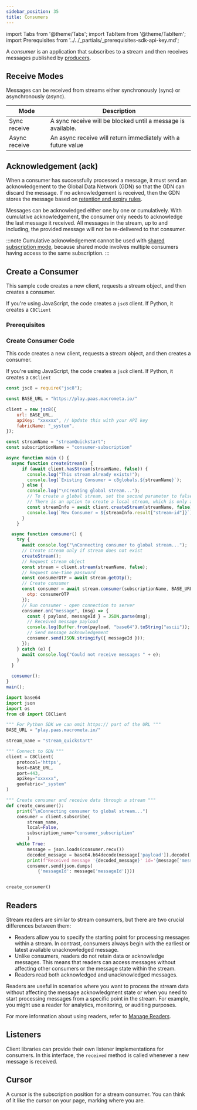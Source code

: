 ```yaml
---
sidebar_position: 35
title: Consumers
---
```


import Tabs from '@theme/Tabs';
import TabItem from '@theme/TabItem';
import Prerequisites from '../../_partials/_prerequisites-sdk-api-key.md';

A _consumer_ is an application that subscribes to a stream and then receives messages published by [producers](/docs/streams/stream-basics/producers/).

## Receive Modes

Messages can be received from streams either synchronously (sync) or asynchronously (async).

| Mode          | Description  |
|--------------|---------------------------|
| Sync receive  | A sync receive will be blocked until a message is available. |
| Async receive | An async receive will return immediately with a future value |

## Acknowledgement (ack)

When a consumer has successfully processed a message, it must send an acknowledgement to the Global Data Network (GDN) so that the GDN can discard the message. If no acknowledgement is received, then the GDN stores the message based on [retention and expiry rules](messages#message-retention-and-expiry).

Messages can be acknowledged either one by one or cumulatively. With cumulative acknowledgement, the consumer only needs to acknowledge the last message it received. All messages in the stream, up to and including, the provided message will not be re-delivered to that consumer.

:::note
Cumulative acknowledgement cannot be used with [shared subscription mode](subscriptions#shared), because shared mode involves multiple consumers having access to the same subscription.
:::

## Create a Consumer

This sample code creates a new client, requests a stream object, and then creates a consumer. 

If you're using JavaScript, the code creates a `jsc8` client. If Python, it creates a `C8Client`

### Prerequisites

<Prerequisites />

### Create Consumer Code

This code creates a new client, requests a stream object, and then creates a consumer.

If you're using JavaScript, the code creates a `jsc8` client. If Python, it creates a `C8Client`

<Tabs groupId="modify-single">
<TabItem value="javascript" label="JavaScript SDK">

```js
const jsc8 = require("jsc8");

const BASE_URL = "https://play.paas.macrometa.io/"

client = new jsc8({
    url: BASE_URL,
    apiKey: "xxxxxx", // Update this with your API key
    fabricName: "_system",
});

const streamName = "streamQuickstart";
const subscriptionName = "consumer-subscription"

async function main () {
  async function createStream() {
      if (await client.hasStream(streamName, false)) {
        console.log("This stream already exists!");
        console.log(`Existing Consumer = c8globals.${streamName}`);
      } else {
        console.log("\nCreating global stream...");
        // To create a global stream, set the second parameter to false
        // There is an option to create a local stream, which is only accessible within the region
        const streamInfo = await client.createStream(streamName, false);
        console.log(`New Consumer = ${streamInfo.result["stream-id"]}`);
      }
    }

  async function consumer() {
    try {
      await console.log("\nConnecting consumer to global stream...");
      // Create stream only if stream does not exist
      createStream();
      // Request stream object
      const stream = client.stream(streamName, false);
      // Request one-time password
      const consumerOTP = await stream.getOtp();
      // Create consumer
      const consumer = await stream.consumer(subscriptionName, BASE_URL.replace("https://",""), {
        otp: consumerOTP
      });
      // Run consumer - open connection to server
      consumer.on("message", (msg) => {
        const { payload, messageId } = JSON.parse(msg);
        // Received message payload
        console.log(Buffer.from(payload, "base64").toString("ascii"));
        // Send message acknowledgement
        consumer.send(JSON.stringify({ messageId }));
      });
    } catch (e) {
      await console.log("Could not receive messages " + e);
    }
  }

  consumer();
}
main();
```
</TabItem>

<TabItem value="python" label="Python SDK">

```python
import base64
import json
import os
from c8 import C8Client

""" For Python SDK we can omit https:// part of the URL """
BASE_URL = "play.paas.macrometa.io/"

stream_name = "stream_quickstart"

""" Connect to GDN """
client = C8Client(
    protocol='https',
    host=BASE_URL,
    port=443,
    apikey="xxxxxx",
    geofabric="_system"
)

""" Create consumer and receive data through a stream """
def create_consumer():
    print("\nConnecting consumer to global stream...")
    consumer = client.subscribe(
        stream_name,
        local=False,
        subscription_name="consumer_subscription"
        )
    while True:
        message = json.loads(consumer.recv())
        decoded_message = base64.b64decode(message['payload']).decode('utf-8')
        print(f"Received message '{decoded_message}' id='{message['messageId']}'")
        consumer.send(json.dumps(
            {'messageId': message['messageId']}))


create_consumer()
```
</TabItem>
</Tabs>

## Readers

Stream readers are similar to stream consumers, but there are two crucial differences between them:

- Readers allow you to specify the starting point for processing messages within a stream. In contrast, consumers always begin with the earliest or latest available unacknowledged message.
- Unlike consumers, readers do not retain data or acknowledge messages. This means that readers can access messages without affecting other consumers or the message state within the stream.
- Readers read both acknowledged and unacknowledged messages.

Readers are useful in scenarios where you want to process the stream data without affecting the message acknowledgment state or when you need to start processing messages from a specific point in the stream. For example, you might use a reader for analytics, monitoring, or auditing purposes.

For more information about using readers, refer to [Manage Readers](../stream-tasks/manage-readers).

## Listeners

Client libraries can provide their own listener implementations for consumers. In this interface, the `received` method is called whenever a new message is received.

## Cursor

A cursor is the subscription position for a stream consumer. You can think of it like the cursor on your page, marking where you are.

